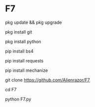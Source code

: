 # F7

pkg update && pkg upgrade

pkg install git

pkg install python

pip install bs4

pip install requests

pip install mechanize

git clone https://github.com/Alienrazor/F7

cd F7

python F7.py

